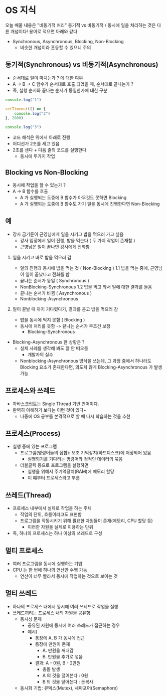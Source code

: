 # OS 지식

오늘 배울 내용은 "비동기적 처리"
동기적 vs 비동기적 / 동시에 일을 처리하는 것은 다른 개념이다!
용어로 적으면 아래와 같다
- Synchronous, Asynchronous, Blocking, Non-Blocking
  - 비슷한 개념이라 혼동할 수 있으니 주의

## 동기적(Synchronous) vs 비동기적(Asynchronous)
- 순서대로 일이 마치는가 ? 에 대한 여부
- A -> B -> C 함수가 순서대로 호출 되었을 때, 순서대로 끝나는가 ?
- 즉, 실행 순서와 끝나는 순서가 동일한가에 대한 구분

```js
console.log("1")

setTimeout(() => {
    console.log("2")
}, 2000)

console.log("3")
```
- 코드 해석은 위에서 아래로 진행
- 어디선가 2초를 세고 있음
- 2초를 센다 + 다음 줄의 코드를 실행한다
  - 동시에 두가지 작업

## Blocking vs Non-Blocking
- 동시에 작업을 할 수 있는가 ?
- A -> B 함수를 호출
  - A 가 실행되는 도중에 B 함수가 아무것도 못하면 Blocking
  - A 가 실행되는 도중에 B 함수도 자기 일을 동시에 진행한다면 Non-Blocking

## 예
- 강사 금기륜이 근영님에게 일을 시키고 밥을 먹으러 가고 싶음
  - 강사 입장에서 일이 진행, 밥을 먹는다 ( 두 가지 작업이 존재함 )
  - 근영님은 일이 끝나면 강사에게 전화함

1. 일을 시키고 바로 밥을 먹으러 감
   - 일의 진행과 동시에 밥을 먹는 것 ( Non-Blocking )
   1.1 밥을 먹는 중에, 근영님이 일이 끝났다고 전화를 함
    - 끝나는 순서가 동일 ( Synchronous )
    - NonBlocking-Synchronous
   1.2 밥을 먹고 와서 일에 대한 결과를 들음
    - 끝나는 순서가 바뀜 ( Asynchronous )
    - Nonblocking-Asynchronous

2. 일이 끝날 때 까지 기다렸다가, 결과를 듣고 밥을 먹으러 감
   - 밥을 동시에 먹지 못함 ( Blocking )
   - 동시에 처리를 못함 -> 끝나는 순서가 무조건 보장
     - Blocking-Synchronous

- Blocking-Asynchronous 한 상황은 ?
  - 실제 사례를 생각해 봐도 잘 안 떠오름
    - 개발자의 실수
  - Nonblocking-Asynchronous 방식을 쓰는데, 그 과정 중에서 하나라도 Blocking 요소가 존재한다면, 의도치 않게 Blocking-Asynchronous 가 발생가능

## 프로세스와 쓰레드

- 자바스크립트는 Single Thread 기반 언어이다.
- 완벽히 이해하기 보다는 이런 것이 있다~
  - 나중에 OS 공부를 본격적으로 할 때 다시 학습하는 것을 추천

## 프로세스(Process)
- 실행 중에 있는 프로그램
  - 프로그램(명령어들의 집합): 보조 기억장치(하드디스크)에 저장되어 있음
    - 실행되기를 기다리는 명령어와 정적인 데이터의 묶음
  - 더블클릭 등으로 프로그램을 실행하면
    - 실행을 위해서 주기억장치(RAM)에 메모리 할당
    - 이 떄부터 프로세스라고 부름

## 쓰레드(Thread)
- 프로세스 내부에서 실제로 작업을 하는 주체
  - 작업의 단위, 흐름이라고도 표현함
  - 프로그램을 작동시키기 위해 필요한 자원들이 존재(메모리, CPU 할당 등)
    - 이러한 자원을 실제로 이용하는 단위
- 즉, 하나의 프로세스는 하나 이상의 쓰레드로 구성

## 멀티 프로세스
- 여러 프로그램을 동시에 실행하는 기법
- CPU 는 한 번에 하나의 연산만 수행 가능
  - 연산이 너무 빨라서 동시에 작업하는 것으로 보이는 것

## 멀티 쓰레드
- 하나의 프로세스 내에서 동시에 여러 쓰레드로 작업을 실행
- 쓰레드끼리는 프로세스 내의 자원을 공유함
  - 동시성 문제
    - 공유된 자원에 동시에 여러 쓰레드가 접근하는 경우
    - 예시)
      - 통장에 A, B 가 동시에 접근
      - 통장에 만원이 존재
        - A. 만원을 꺼내감
        - B. 만원을 추가로 넣음
      - 결과: A - 0원, B - 2만원
        - 충돌 발생
        - A 의 것을 덮어쓴다 : 0원
        - B 의 것을 덮어쓴다 : 돈복사
  - 동시화 기법: 뮤텍스(Mutex), 세마포어(Semaphore) 